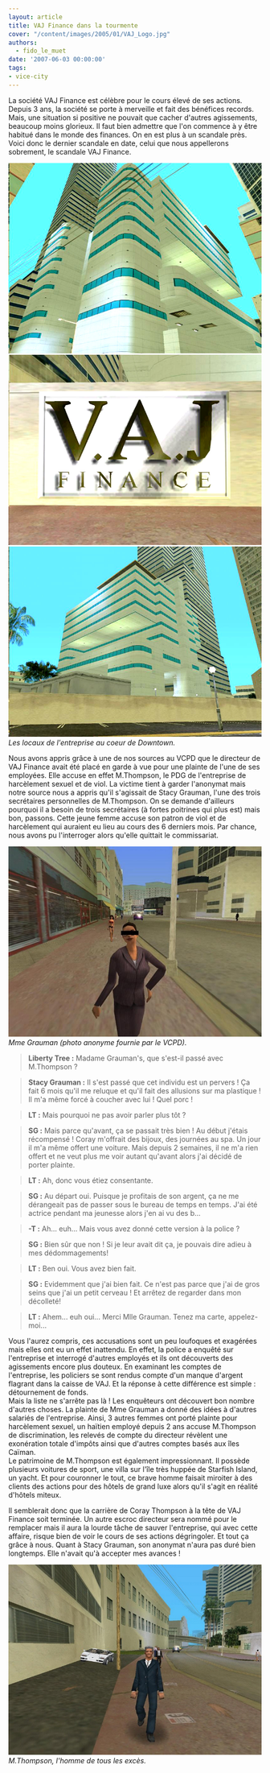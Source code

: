 ```yaml
---
layout: article
title: VAJ Finance dans la tourmente
cover: "/content/images/2005/01/VAJ_Logo.jpg"
authors:
  - fido_le_muet
date: '2007-06-03 00:00:00'
tags:
- vice-city
---
```


La société VAJ Finance est célèbre pour le cours élevé de ses actions. Depuis 3 ans, la société se porte à merveille et fait des bénéfices records. Mais, une situation si positive ne pouvait que cacher d'autres agissements, beaucoup moins glorieux. Il faut bien admettre que l'on commence à y être habitué dans le monde des finances. On en est plus à un scandale près. Voici donc le dernier scandale en date, celui que nous appellerons sobrement, le scandale VAJ Finance.

![](/content/images/2005/01/VAJ_Building_01.jpg)
![](/content/images/2005/01/VAJ_Logo.jpg)
![Les locaux de l'entreprise au coeur de Downtown.](/content/images/2005/01/VAJ_Building_02.jpg)
_Les locaux de l'entreprise au coeur de Downtown._

Nous avons appris grâce à une de nos sources au VCPD que le directeur de VAJ Finance avait été placé en garde à vue pour une plainte de l'une de ses employées. Elle accuse en effet M.Thompson, le PDG de l'entreprise de harcèlement sexuel et de viol. La victime tient à garder l'anonymat mais notre source nous a appris qu'il s'agissait de Stacy Grauman, l'une des trois secrétaires personnelles de M.Thompson. On se demande d'ailleurs pourquoi il a besoin de trois secrétaires (à fortes poitrines qui plus est) mais bon, passons. Cette jeune femme accuse son patron de viol et de harcèlement qui auraient eu lieu au cours des 6 derniers mois. Par chance, nous avons pu l'interroger alors qu'elle quittait le commissariat.

![Mme Grauman (photo anonyme fournie par le VCPD).](/content/images/2005/01/VAJ_Victime.jpg)
_Mme Grauman (photo anonyme fournie par le VCPD)._

> **Liberty Tree :** Madame Grauman's, que s'est-il passé avec M.Thompson ?

> **Stacy Grauman :** Il s'est passé que cet individu est un pervers ! Ça fait 6 mois qu'il me reluque et qu'il fait des allusions sur ma plastique ! Il m'a même forcé à coucher avec lui ! Quel porc !

> **LT :** Mais pourquoi ne pas avoir parler plus tôt ?

> **SG :** Mais parce qu'avant, ça se passait très bien ! Au début j'étais récompensé ! Coray m'offrait des bijoux, des journées au spa. Un jour il m'a même offert une voiture. Mais depuis 2 semaines, il ne m'a rien offert et ne veut plus me voir autant qu'avant alors j'ai décidé de porter plainte.

> **LT :** Ah, donc vous étiez consentante.

> **SG :** Au départ oui. Puisque je profitais de son argent, ça ne me dérangeait pas de passer sous le bureau de temps en temps. J'ai été actrice pendant ma jeunesse alors j'en ai vu des b...

> **-T :** Ah... euh... Mais vous avez donné cette version à la police ?

> **SG :** Bien sûr que non ! Si je leur avait dit ça, je pouvais dire adieu à mes dédommagements!

> **LT :** Ben oui. Vous avez bien fait.

> **SG :** Evidemment que j'ai bien fait. Ce n'est pas parce que j'ai de gros seins que j'ai un petit cerveau ! Et arrêtez de regarder dans mon décolleté!

> **LT :** Ahem... euh oui... Merci Mlle Grauman. Tenez ma carte, appelez-moi...

Vous l'aurez compris, ces accusations sont un peu loufoques et exagérées mais elles ont eu un effet inattendu. En effet, la police a enquêté sur l'entreprise et interrogé d'autres employés et ils ont découverts des agissements encore plus douteux. En examinant les comptes de l'entreprise, les policiers se sont rendus compte d'un manque d'argent flagrant dans la caisse de VAJ. Et la réponse à cette différence est simple : détournement de fonds.  
Mais la liste ne s'arrête pas là ! Les enquêteurs ont découvert bon nombre d'autres choses. La plainte de Mme Grauman a donné des idées à d'autres salariés de l'entreprise. Ainsi, 3 autres femmes ont porté plainte pour harcèlement sexuel, un haïtien employé depuis 2 ans accuse M.Thompson de discrimination, les relevés de compte du directeur révèlent une exonération totale d'impôts ainsi que d'autres comptes basés aux îles Caïman.  
Le patrimoine de M.Thompson est également impressionnant. Il possède plusieurs voitures de sport, une villa sur l'île très huppée de Starfish Island, un yacht. Et pour couronner le tout, ce brave homme faisait miroiter à des clients des actions pour des hôtels de grand luxe alors qu'il s'agit en réalité d'hôtels miteux.

Il semblerait donc que la carrière de Coray Thompson à la tête de VAJ Finance soit terminée. Un autre escroc directeur sera nommé pour le remplacer mais il aura la lourde tâche de sauver l'entreprise, qui avec cette affaire, risque bien de voir le cours de ses actions dégringoler. Et tout ça grâce à nous. Quant à Stacy Grauman, son anonymat n'aura pas duré bien longtemps. Elle n'avait qu'à accepter mes avances !

![M.Thompson, l'homme de tous les excès.](/content/images/2005/01/VAJ_Patron.jpg)
_M.Thompson, l'homme de tous les excès._